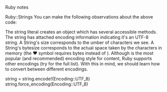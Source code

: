 Ruby notes

Ruby::Strings
You can make the following observations about the above code:

The string literal creates an object which has several accessible methods.
The string has attached encoding information indicating it's an UTF-8 string.
A String's size corresponds to the umber of characters we see.
A String's bytesize corresponds to the actual space taken by the characters in memory (the ♥ symbol requires bytes instead of ).
Although  is the most popular (and recommended) encoding style for content, Ruby supports  other encodings (try  for the full list). With this in mind, we should learn how to convert between different encodings.

string = string.encode!(Encoding::UTF_8)
string.force_encoding(Encoding::UTF_8)
